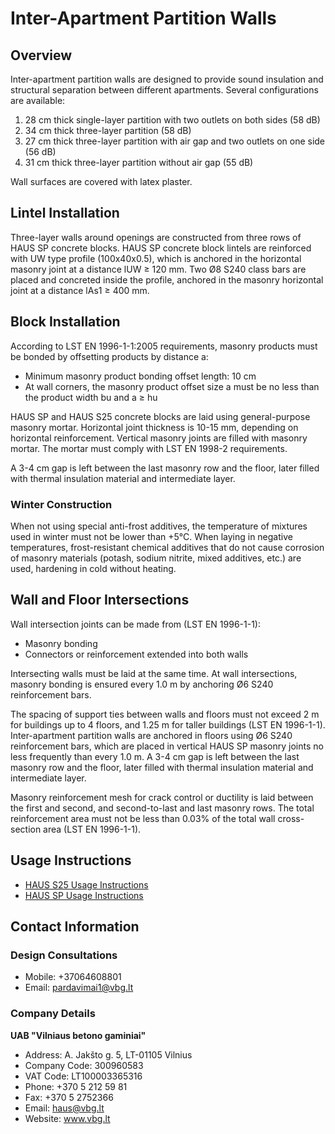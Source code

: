 # Inter-Apartment Partition Walls

## Overview
Inter-apartment partition walls are designed to provide sound insulation and structural separation between different apartments. Several configurations are available:

1. 28 cm thick single-layer partition with two outlets on both sides (58 dB)
2. 34 cm thick three-layer partition (58 dB)
3. 27 cm thick three-layer partition with air gap and two outlets on one side (56 dB)
4. 31 cm thick three-layer partition without air gap (55 dB)

Wall surfaces are covered with latex plaster.

## Lintel Installation
Three-layer walls around openings are constructed from three rows of HAUS SP concrete blocks. HAUS SP concrete block lintels are reinforced with UW type profile (100x40x0.5), which is anchored in the horizontal masonry joint at a distance lUW ≥ 120 mm. Two Ø8 S240 class bars are placed and concreted inside the profile, anchored in the masonry horizontal joint at a distance lAs1 ≥ 400 mm.

## Block Installation
According to LST EN 1996-1-1:2005 requirements, masonry products must be bonded by offsetting products by distance a:
- Minimum masonry product bonding offset length: 10 cm
- At wall corners, the masonry product offset size a must be no less than the product width bu and a ≥ hu

HAUS SP and HAUS S25 concrete blocks are laid using general-purpose masonry mortar. Horizontal joint thickness is 10-15 mm, depending on horizontal reinforcement. Vertical masonry joints are filled with masonry mortar. The mortar must comply with LST EN 1998-2 requirements.

A 3-4 cm gap is left between the last masonry row and the floor, later filled with thermal insulation material and intermediate layer.

### Winter Construction
When not using special anti-frost additives, the temperature of mixtures used in winter must not be lower than +5°C. When laying in negative temperatures, frost-resistant chemical additives that do not cause corrosion of masonry materials (potash, sodium nitrite, mixed additives, etc.) are used, hardening in cold without heating.

## Wall and Floor Intersections
Wall intersection joints can be made from (LST EN 1996-1-1):
- Masonry bonding
- Connectors or reinforcement extended into both walls

Intersecting walls must be laid at the same time. At wall intersections, masonry bonding is ensured every 1.0 m by anchoring Ø6 S240 reinforcement bars.

The spacing of support ties between walls and floors must not exceed 2 m for buildings up to 4 floors, and 1.25 m for taller buildings (LST EN 1996-1-1). Inter-apartment partition walls are anchored in floors using Ø6 S240 reinforcement bars, which are placed in vertical HAUS SP masonry joints no less frequently than every 1.0 m. A 3-4 cm gap is left between the last masonry row and the floor, later filled with thermal insulation material and intermediate layer.

Masonry reinforcement mesh for crack control or ductility is laid between the first and second, and second-to-last and last masonry rows. The total reinforcement area must not be less than 0.03% of the total wall cross-section area (LST EN 1996-1-1).

## Usage Instructions
- [HAUS S25 Usage Instructions](https://www.vbg.lt/wp-content/uploads/2021/01/Naudojimo-instrukcija-S25.pdf)
- [HAUS SP Usage Instructions](https://www.vbg.lt/wp-content/uploads/2021/01/Naudojimo-instrukcija-SP.pdf)

## Contact Information
### Design Consultations
- Mobile: +37064608801
- Email: pardavimai1@vbg.lt

### Company Details
**UAB "Vilniaus betono gaminiai"**
- Address: A. Jakšto g. 5, LT-01105 Vilnius
- Company Code: 300960583
- VAT Code: LT100003365316
- Phone: +370 5 212 59 81
- Fax: +370 5 2752366
- Email: haus@vbg.lt
- Website: www.vbg.lt
